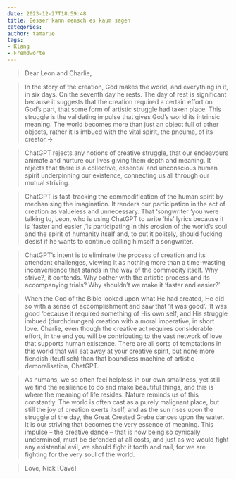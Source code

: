 ```yaml
---
date: 2023-12-27T18:59:48
title: Besser kann mensch es kaum sagen
categories: 
author: tamarue
tags: 
- Klang  
- Fremdworte
---
```


> Dear Leon and Charlie,

> In the story of the creation, God makes the world, and everything in it, in six days. On the seventh day he rests. The day of rest is significant because it suggests that the creation required a certain effort on God’s part, that some form of artistic struggle had taken place. This struggle is the validating impulse that gives God’s world its intrinsic meaning. The world becomes more than just an object full of other objects, rather it is imbued with the vital spirit, the pneuma, of its creator.→ <!--more-->

> ChatGPT rejects any notions of creative struggle, that our endeavours animate and nurture our lives giving them depth and meaning. It rejects that there is a collective, essential and unconscious human spirit underpinning our existence, connecting us all through our mutual striving.

> ChatGPT is fast-tracking the commodification of the human spirit by mechanising the imagination. It renders our participation in the act of creation as valueless and unnecessary. That ‘songwriter ‘you were talking to, Leon, who is using ChatGPT to write ‘his’ lyrics because it is ‘faster and easier ,’is participating in this erosion of the world’s soul and the spirit of humanity itself and, to put it politely, should fucking desist if he wants to continue calling himself a songwriter.

> ChatGPT’s intent is to eliminate the process of creation and its attendant challenges, viewing it as nothing more than a time-wasting inconvenience that stands in the way of the commodity itself. Why strive?, it contends. Why bother with the artistic process and its accompanying trials? Why shouldn’t we make it ‘faster and easier?’

> When the God of the Bible looked upon what He had created, He did so with a sense of accomplishment and saw that ‘it was good‘. ‘It was good ‘because it required something of His own self, and His struggle imbued (durchdrungen) creation with a moral imperative, in short love. Charlie, even though the creative act requires considerable effort, in the end you will be contributing to the vast network of love that supports human existence. There are all sorts of temptations in this world that will eat away at your creative spirit, but none more fiendish (teuflisch) than that boundless machine of artistic demoralisation, ChatGPT.

> As humans, we so often feel helpless in our own smallness, yet still we find the resilience to do and make beautiful things, and this is where the meaning of life resides. Nature reminds us of this constantly. The world is often cast as a purely malignant place, but still the joy of creation exerts itself, and as the sun rises upon the struggle of the day, the Great Crested Grebe dances upon the water. It is our striving that becomes the very essence of meaning. This impulse – the creative dance – that is now being so cynically undermined, must be defended at all costs, and just as we would fight any existential evil, we should fight it tooth and nail, for we are fighting for the very soul of the world.

> Love, Nick [Cave]